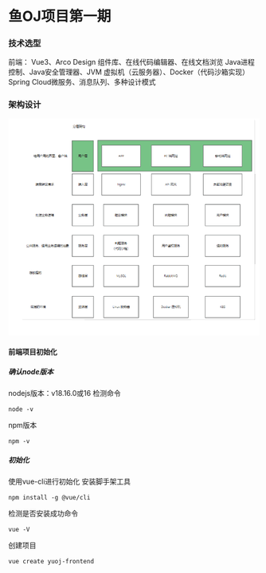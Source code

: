 # 鱼OJ项目第一期

### 技术选型

前端： Vue3、Arco Design 组件库、在线代码编辑器、在线文档浏览
Java进程控制、Java安全管理器、JVM
虚拟机（云服务器）、Docker（代码沙箱实现）
Spring Cloud微服务、消息队列、多种设计模式

### 架构设计

![img.png](img.png)

#### 前端项目初始化

##### 确认node版本
nodejs版本：v18.16.0或16
检测命令
```shell
node -v
```
npm版本
```shell
npm -v
```
##### 初始化

使用vue-cli进行初始化
安装脚手架工具
```shell
npm install -g @vue/cli
```
检测是否安装成功命令
```shell
vue -V
```
创建项目
```shell
vue create yuoj-frontend
```
